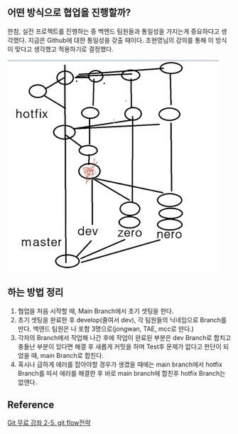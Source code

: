 ## 어떤 방식으로 협업을 진행할까?

한참, 실전 프로젝트를 진행하는 중 백엔드 팀원들과 통일성을 가지는게 중요하다고 생각했다. 지금은 Github에 대한 통일성을 갖출 때이다.
조현영님의 강의를 통해 이 방식이 맞다고 생각했고 적용하기로 결정했다.

![Github-Flow](./images/211115-1.png)

## 하는 방법 정리

1. 협업을 처음 시작할 때, Main Branch에서 초기 셋팅을 한다.
2. 초기 셋팅을 완료한 후 develop(줄여서 dev), 각 팀원들의 닉네임으로 Branch를 딴다. 백엔드 팀원은 나 포함 3명으로(jongwan, TAE, mcc로 딴다.)
3. 각자의 Branch에서 작업해 나간 후에 작업이 완료된 부분은 dev Branch로 합치고 충돌난 부분이 있다면 해결 후 새롭게 커밋을 하며 Test후 문제가 없다고 판단이 되었을 때, main Branch로 합친다.
4. 혹시나 급하게 에러를 잡아야할 경우가 생겼을 때에는 main branch에서 hotfix Branch를 따서 에러를 해결한 후 바로 main branch에 합친후 hotfix Branch는 없앤다.

## Reference

[Git 무료 강좌 2-5. git flow전략](https://youtu.be/B__nZrx_kgQ)
